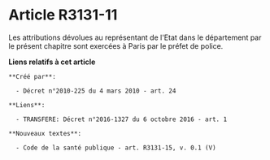 # Article R3131-11

Les attributions dévolues au représentant de l'Etat dans le département par le présent chapitre sont exercées à Paris par le
préfet de police.

**Liens relatifs à cet article**

	**Créé par**:

	  - Décret n°2010-225 du 4 mars 2010 - art. 24

	**Liens**:

	  - TRANSFERE: Décret n°2016-1327 du 6 octobre 2016 - art. 1

	**Nouveaux textes**:

	  - Code de la santé publique - art. R3131-15, v. 0.1 (V)
